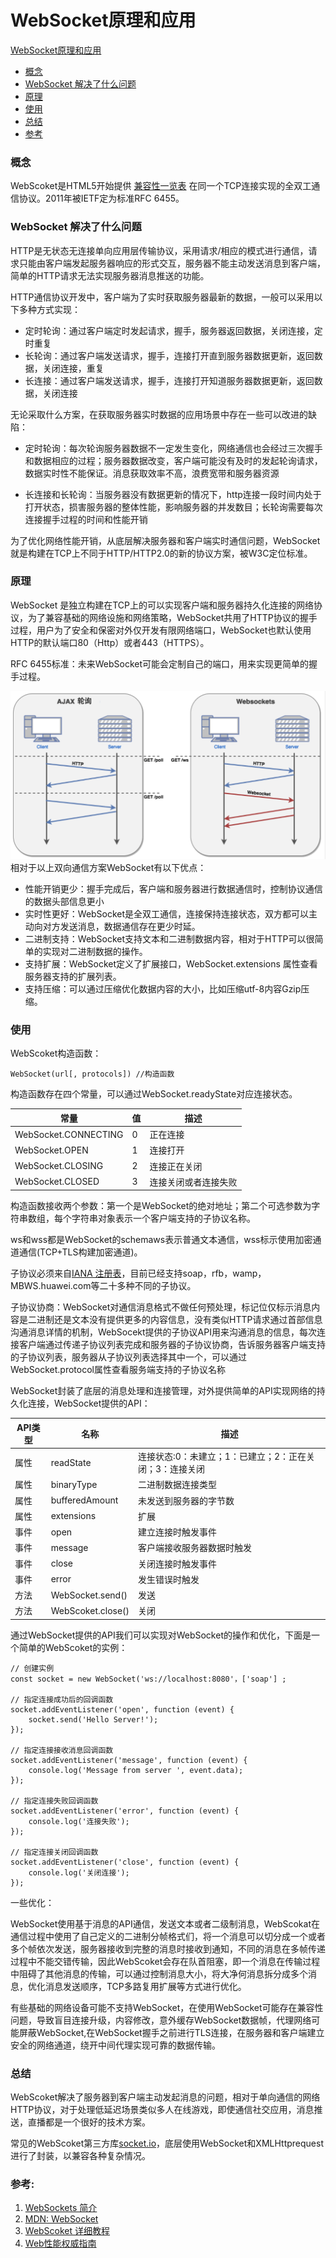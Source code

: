 # WebSocket原理和应用
[WebSocket原理和应用](#websocket原理和应用)
- [概念](#概念)  
- [WebSocket 解决了什么问题](#websocket-解决了什么问题)   
- [原理](#websocket-原理)       
- [使用](#使用)    
- [总结](#总结)  
- [参考](#参考)

### 概念

WebScoket是HTML5开始提供 [兼容性一览表](https://developer.mozilla.org/zh-CN/docs/Web/API/WebSocket#%E6%B5%8F%E8%A7%88%E5%99%A8%E5%85%BC%E5%AE%B9%E6%80%A7) 在同一个TCP连接实现的全双工通信协议。2011年被IETF定为标准RFC 6455。

### WebSocket 解决了什么问题

HTTP是无状态无连接单向应用层传输协议，采用请求/相应的模式进行通信，请求只能由客户端发起服务器响应的形式交互，服务器不能主动发送消息到客户端，简单的HTTP请求无法实现服务器消息推送的功能。

HTTP通信协议开发中，客户端为了实时获取服务器最新的数据，一般可以采用以下多种方式实现：

+ 定时轮询：通过客户端定时发起请求，握手，服务器返回数据，关闭连接，定时重复
+ 长轮询：通过客户端发送请求，握手，连接打开直到服务器数据更新，返回数据，关闭连接，重复
+ 长连接：通过客户端发送请求，握手，连接打开知道服务器数据更新，返回数据，关闭连接

无论采取什么方案，在获取服务器实时数据的应用场景中存在一些可以改进的缺陷：

+ 定时轮询：每次轮询服务器数据不一定发生变化，网络通信也会经过三次握手和数据相应的过程；服务器数据改变，客户端可能没有及时的发起轮询请求，数据实时性不能保证。消息获取效率不高，浪费宽带和服务器资源

+ 长连接和长轮询：当服务器没有数据更新的情况下，http连接一段时间内处于打开状态，损害服务器的整体性能，影响服务器的并发数目；长轮询需要每次连接握手过程的时间和性能开销

为了优化网络性能开销，从底层解决服务器和客户端实时通信问题，WebSocket就是构建在TCP上不同于HTTP/HTTP2.0的新的协议方案，被W3C定位标准。

### 原理

WebSocket 是独立构建在TCP上的可以实现客户端和服务器持久化连接的网络协议，为了兼容基础的网络设施和网络策略，WebSocket共用了HTTP协议的握手过程，用户为了安全和保密对外仅开发有限网络端口，WebSocket也默认使用HTTP的默认端口80（Http）或者443（HTTPS）。

RFC 6455标准：未来WebSocket可能会定制自己的端口，用来实现更简单的握手过程。

![WebScoket和Ajax轮询](https://github.com/bojue/Blogs/blob/master/assets/websocket.png)
相对于以上双向通信方案WebSocket有以下优点：

+ 性能开销更少：握手完成后，客户端和服务器进行数据通信时，控制协议通信的数据头部信息更小
+ 实时性更好：WebSocket是全双工通信，连接保持连接状态，双方都可以主动向对方发送消息，数据通信存在更少时延。
+ 二进制支持：WebSocket支持文本和二进制数据内容，相对于HTTP可以很简单的实现对二进制数据的操作。
+ 支持扩展：WebSocket定义了扩展接口，WebSocket.extensions 属性查看服务器支持的扩展列表。
+ 支持压缩：可以通过压缩优化数据内容的大小，比如压缩utf-8内容Gzip压缩。

### 使用
WebScoket构造函数：

    WebSocket(url[, protocols]) //构造函数

构造函数存在四个常量，可以通过WebSocket.readyState对应连接状态。

| 常量 | 值 | 描述|
|-----|-----|-----|
| WebSocket.CONNECTING | 0 | 正在连接 |
| WebSocket.OPEN | 1 | 连接打开 |
| WebSocket.CLOSING | 2 | 连接正在关闭 |
| WebSocket.CLOSED | 3 | 连接关闭或者连接失败 |

构造函数接收两个参数：第一个是WebSocket的绝对地址；第二个可选参数为字符串数组，每个字符串对象表示一个客户端支持的子协议名称。

ws和wss都是WebSocket的schemaws表示普通文本通信，wss标示使用加密通道通信(TCP+TLS构建加密通道)。

子协议必须来自[IANA 注册表](https://www.iana.org/assignments/websocket/websocket.xml)，目前已经支持soap，rfb，wamp，MBWS.huawei.com等二十多种不同的子协议。

子协议协商：WebSocket对通信消息格式不做任何预处理，标记位仅标示消息内容是二进制还是文本没有提供更多的内容信息，没有类似HTTP请求通过首部信息沟通消息详情的机制，WebSocekt提供的子协议API用来沟通消息的信息，每次连接客户端通过传递子协议列表完成和服务器的子协议协商，告诉服务器客户端支持的子协议列表，服务器从子协议列表选择其中一个，可以通过WebSocket.protocol属性查看服务端支持的子协议名称

WebSocket封装了底层的消息处理和连接管理，对外提供简单的API实现网络的持久化连接，WebSocket提供的API：

| API类型 | 名称 | 描述 |
|----|-----|-----|
|属性| readState | 连接状态:0：未建立；1：已建立；2：正在关闭；3：连接关闭
|属性| binaryType | 二进制数据连接类型 |
|属性| bufferedAmount | 未发送到服务器的字节数 |
|属性| extensions | 扩展 |
|事件|open | 建立连接时触发事件|
|事件| message | 客户端接收服务器数据时触发 |
|事件| close | 关闭连接时触发事件 |
|事件| error | 发生错误时触发 |
|方法| WebSocket.send() | 发送 | 
|方法| WebScoket.close() | 关闭 |

通过WebSocket提供的API我们可以实现对WebSocket的操作和优化，下面是一个简单的WebScoket的实例：

    // 创建实例
    const socket = new WebSocket('ws://localhost:8080'，['soap'] ;

    // 指定连接成功后的回调函数
    socket.addEventListener('open', function (event) {
        socket.send('Hello Server!');
    });

    // 指定连接接收消息回调函数
    socket.addEventListener('message', function (event) {
        console.log('Message from server ', event.data);
    });

    // 指定连接失败回调函数
    socket.addEventListener('error', function (event) {
        console.log('连接失败');
    });

    // 指定连接关闭回调函数
    socket.addEventListener('close', function (event) {
        console.log('关闭连接');
    });

一些优化：

WebSocket使用基于消息的API通信，发送文本或者二级制消息，WebScokat在通信过程中使用了自己定义的二进制分帧格式们，将一个消息可以切分成一个或者多个帧依次发送，服务器接收到完整的消息时接收到通知，不同的消息在多帧传递过程中不能交错传输，因此WebScoket会存在队首阻塞，即一个消息在传输过程中阻碍了其他消息的传输，可以通过控制消息大小，将大净何消息拆分成多个消息，优化消息发送顺序，TCP多路复用扩展等方式进行优化。

有些基础的网络设备可能不支持WebSocket，在使用WebSocket可能存在兼容性问题，导致盲目连接升级，内容修改，意外缓存WebSocket数据帧，代理网络可能屏蔽WebSocket,在WebSocket握手之前进行TLS连接，在服务器和客户端建立安全的网络通道，绕开中间代理实现可靠的数据传输。

### 总结

WebScoket解决了服务器到客户端主动发起消息的问题，相对于单向通信的网络HTTP协议，对于处理低延迟场景类似多人在线游戏，即使通信社交应用，消息推送，直播都是一个很好的技术方案。

常见的WebScoket第三方库[socket.io](https://socket.io/)，底层使用WebSocket和XMLHttprequest进行了封装，以兼容各种复杂情况。

### 参考:
1. [WebSockets 简介](https://www.html5rocks.com/zh/tutorials/websockets/basics/#toc-introduction-lowlatency)
2. [MDN: WebSocket](https://developer.mozilla.org/zh-CN/docs/Web/API/WebSocket)
3. [WebScoket 详细教程](https://www.cnblogs.com/jingmoxukong/p/7755643.html)
4. [Web性能权威指南](https://book.douban.com/subject/25856314/)